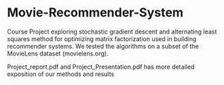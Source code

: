 # Movie-Recommender-System
Course Project exploring stochastic gradient descent and alternating least squares method for optimizing matrix factorization used in building recommender systems. We tested the algorithms on a subset of the MovieLens dataset (movielens.org).

Project_report.pdf and Project_Presentation.pdf has more detailed exposition of our methods and results
